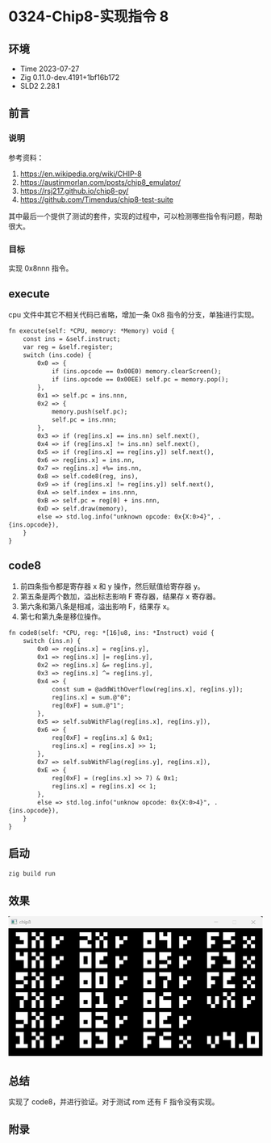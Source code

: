# 0324-Chip8-实现指令 8

## 环境

- Time 2023-07-27
- Zig 0.11.0-dev.4191+1bf16b172
- SLD2 2.28.1

## 前言

### 说明

参考资料：

1. <https://en.wikipedia.org/wiki/CHIP-8>
2. <https://austinmorlan.com/posts/chip8_emulator/>
3. <https://rsj217.github.io/chip8-py/>
4. <https://github.com/Timendus/chip8-test-suite>

其中最后一个提供了测试的套件，实现的过程中，可以检测哪些指令有问题，帮助很大。

### 目标

实现 0x8nnn 指令。

## execute

cpu 文件中其它不相关代码已省略，增加一条 0x8 指令的分支，单独进行实现。

```zig
fn execute(self: *CPU, memory: *Memory) void {
    const ins = &self.instruct;
    var reg = &self.register;
    switch (ins.code) {
        0x0 => {
            if (ins.opcode == 0x00E0) memory.clearScreen();
            if (ins.opcode == 0x00EE) self.pc = memory.pop();
        },
        0x1 => self.pc = ins.nnn,
        0x2 => {
            memory.push(self.pc);
            self.pc = ins.nnn;
        },
        0x3 => if (reg[ins.x] == ins.nn) self.next(),
        0x4 => if (reg[ins.x] != ins.nn) self.next(),
        0x5 => if (reg[ins.x] == reg[ins.y]) self.next(),
        0x6 => reg[ins.x] = ins.nn,
        0x7 => reg[ins.x] +%= ins.nn,
        0x8 => self.code8(reg, ins),
        0x9 => if (reg[ins.x] != reg[ins.y]) self.next(),
        0xA => self.index = ins.nnn,
        0xB => self.pc = reg[0] + ins.nnn,
        0xD => self.draw(memory),
        else => std.log.info("unknown opcode: 0x{X:0>4}", .{ins.opcode}),
    }
}
```

## code8

1. 前四条指令都是寄存器 x 和 y 操作，然后赋值给寄存器 y。
2. 第五条是两个数加，溢出标志影响 F 寄存器，结果存 x 寄存器。
3. 第六条和第八条是相减，溢出影响 F，结果存 x。
4. 第七和第九条是移位操作。

```zig
fn code8(self: *CPU, reg: *[16]u8, ins: *Instruct) void {
    switch (ins.n) {
        0x0 => reg[ins.x] = reg[ins.y],
        0x1 => reg[ins.x] |= reg[ins.y],
        0x2 => reg[ins.x] &= reg[ins.y],
        0x3 => reg[ins.x] ^= reg[ins.y],
        0x4 => {
            const sum = @addWithOverflow(reg[ins.x], reg[ins.y]);
            reg[ins.x] = sum.@"0";
            reg[0xF] = sum.@"1";
        },
        0x5 => self.subWithFlag(reg[ins.x], reg[ins.y]),
        0x6 => {
            reg[0xF] = reg[ins.x] & 0x1;
            reg[ins.x] = reg[ins.x] >> 1;
        },
        0x7 => self.subWithFlag(reg[ins.y], reg[ins.x]),
        0xE => {
            reg[0xF] = (reg[ins.x] >> 7) & 0x1;
            reg[ins.x] = reg[ins.x] << 1;
        },
        else => std.log.info("unknow opcode: 0x{X:0>4}", .{ins.opcode}),
    }
}
```

## 启动

`zig build run`

## 效果

![窗口][1]

## 总结

实现了 code8，并进行验证。对于测试 rom 还有 F 指令没有实现。

[1]: images/code8.png

## 附录
